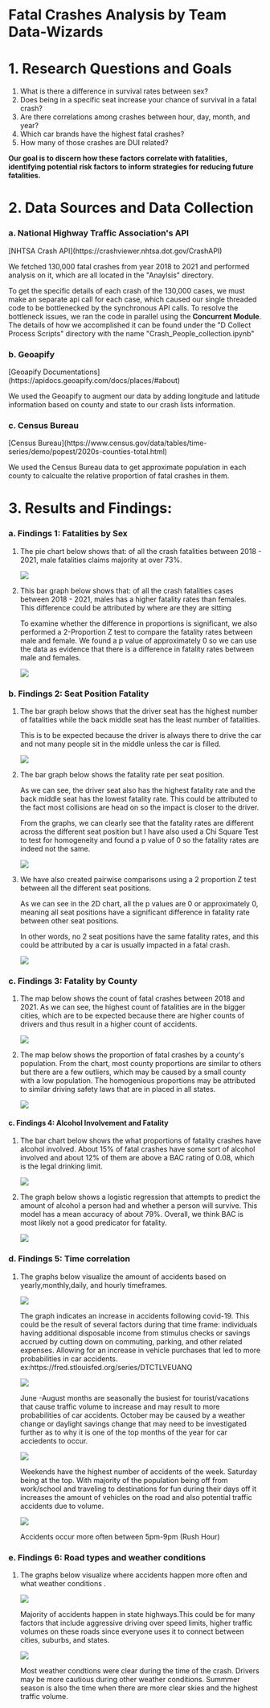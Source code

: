 # Fatal Crashes Analysis by Team Data-Wizards

<h1>1. Research Questions and Goals </h1>
<ol>
    <li>
        What is there a difference in survival rates between sex?
    </li>
    <li>
        Does being in a specific seat increase your chance of survival in a fatal crash?
    </li>
    <li>
        Are there correlations among crashes between hour, day, month, and year?
    </li>
    <li>
        Which car brands have the highest fatal crashes?
    </li>
    <li>
        How many of those crashes are DUI related?
    </li>
</ol>
<p><b>Our goal is to discern how these factors correlate with fatalities, identifying potential risk factors to inform strategies for reducing future fatalities.</b></p>

<h1>2. Data Sources and Data Collection</h1>

<h3>a. National Highway Traffic Association's API</h3>
[NHTSA Crash API](https://crashviewer.nhtsa.dot.gov/CrashAPI)
<p>We fetched 130,000 fatal crashes from year 2018 to 2021 and performed analysis on it, which are all located in the "Anaylsis" directory.</p>

<p> To get the specific details of each crash of the 130,000 cases, we must make an separate api call for each case, which caused our single threaded code
to be bottlenecked by the synchronous API calls. To resolve the bottleneck issues, we ran the code in parallel using the <b>Concurrent Module</b>. The details of
how we accomplished it can be found under the "D Collect Process Scripts" directory with the name "Crash_People_collection.ipynb" </p>

<h3>b. Geoapify</h3>
[Geoapify Documentations](https://apidocs.geoapify.com/docs/places/#about)
<p>We used the Geoapify to augment our data by adding longitude and latitude information based on county and state to our crash lists information.</p>

<h3>c. Census Bureau</h3>
[Census Bureau](https://www.census.gov/data/tables/time-series/demo/popest/2020s-counties-total.html)
<p>We used the Census Bureau data to get approximate population in each county to calcualte the relative proportion of fatal crashes in them.</p>

<h1> 3. Results and Findings: </h1>

<h3>a. Findings 1: Fatalities by Sex </h3>
<ol>
    <li>
        <p>The pie chart below shows that: of all the crash fatalities between 2018 - 2021, male fatalities claims majority at over 73%.</p>
        <img src = "./Result Images/Fatality_by_Sex_Pie.png"></img>
    </li>
    <li>
        <p>This bar graph below shows that: of all the crash fatalities cases between 2018 - 2021, males has a higher fatality rates than females. This difference could be attributed by where are they are sitting</p>
        <p>To examine whether the difference in proportions is significant, we also performed a 2-Proportion Z test to compare the fatality rates between male and female. 
        We found a p value of approximately 0 so we can use the data as evidence that there is a difference in fatality rates between male and females.</p>
        <img src = "./Result Images/Fatality_Rate_by_Sex_Bar.png"></img>
    </li>

</ol>

<h3>b. Findings 2: Seat Position Fatality </h3>
<ol>
    <li>
        <p>The bar graph below shows that the driver seat has the highest number of fatalities while the back middle seat has the least number of fatalities. </p>
        <p>This is to be expected because the driver is always there to drive the car and not many people sit in the middle unless the car is filled.</p>
        <img src = "./Result Images/Fatality_by_Seat_Pos_Count.png"></img>
    </li>
    <li>
        <p> The bar graph below shows the fatality rate per seat position. </p>
        <p>As we can see, the driver seat also has the highest fatality rate and the back middle seat has the lowest fatality rate. This could be attributed to the fact most collisions are head on so the impact is closer to the driver.</p>
        <p>From the graphs, we can clearly see that the fatality rates are different across the different seat position but I have also used a Chi Square Test to test for homogeneity and found a p value of 0 so the fatality rates are indeed not the same.</p>
        <img src = "./Result Images/Fatality_by_Seat_Pos_Proportion.png"></img>
    </li>
    <li>
        <p>We have also created pairwise comparisons using a 2 proportion Z test between all the different seat positions. </p>
        <p>As we can see in the 2D chart, all the p values are 0 or approximately 0, meaning all seat positions have a significant difference in fatality rate between other seat positions.</p>
        <p>In other words, no 2 seat positions have the same fatality rates, and this could be attributed by a car is usually impacted in a fatal crash.</p>
        <img src = "./Result Images/Fatality_by_Seat_Pos_PairWiseComparison.png"></img>
    </li>
</ol>

<h3>c. Findings 3: Fatality by County </h3>
<ol>
    <li>
        <p>The map below shows the count of fatal crashes between 2018 and 2021. As we can see, the highest count of fatalities are in the bigger cities, which are
        to be expected because there are higher counts of drivers and thus result in a higher count of accidents. </p>
        <img src = "./Result Images/Fatality_by_County_Count.png"></img>
    </li>
    <li>
        <p>The map below shows the proportion of fatal crashes by a county's population. From the chart, most county proportions are similar to others but there are a 
        few outliers, which may be caused by a small county with a low population. The homogenious proportions may be attributed to similar driving safety laws that are
        in placed in all states. </p>
        <img src = "./Result Images/Fatality_by_County_per_Capita.png"></img>
    </li>
</ol>

<h4>c. Findings 4: Alcohol Involvement and Fatality </h4>
<ol>
    <li>
        <p>The bar chart below shows the what proportions of fatality crashes have alcohol involved. About 15% of fatal crashes have some sort of alcohol involved and 
        about 12% of them are above a BAC rating of 0.08, which is the legal drinking limit. </p>
        <img src = "./Result Images/Fatality_by_BAC.png"></img>
    </li>
    <li>
        <p> The graph below shows a logistic regression that attempts to predict the amount of alcohol a person had and whether a person will survive. This model has 
        a mean accuracy of about 79%. Overall, we think BAC is most likely not a good predicator for fatality. </p>
        <img src = "./Result Images/Logistic_Regression_Fatal_vs_BAC.png"></img>
    </li>
</ol>
<h3>d. Findings 5: Time correlation </h3>
<ol>
    <li>
        <p>The graphs below visualize the amount of accidents based on yearly,monthly,daily, and hourly timeframes.</p>
        <img src = "./Result Images/yearly2.png"></img>
        <p>The graph indicates an increase in accidents following covid-19. This could be the result of several factors during that time frame: individuals having additional disposable income from stimulus checks or savings accrued by cutting down on commuting, parking, and other related expenses. Allowing for an increase in vehicle purchases that led to more probabilities in car accidents.
ex:https://fred.stlouisfed.org/series/DTCTLVEUANQ</p>
        <img src = "./Result Images/monthly.png"></img>
        <p>June -August months are seasonally the busiest for tourist/vacations that cause traffic volume to increase and may result to more probabilities of car accidents. October may be caused by a weather change or daylight savings change that may need to be investigated further as to why it is one of the top months of the year for car acciedents to occur. </p>
        <img src = "./Result Images/daily.png"></img>
        <p>Weekends have the highest number of accidents of the week. Saturday being at the top. With majority of the population being off from work/school and traveling to destinations for fun during their days off it increases the amount of vehicles on the road and also potential traffic accidents due to volume.</p>
        <img src = "./Result Images/hourly.png"></img>
        <p>Accidents occur more often between 5pm-9pm (Rush Hour)</p>
    </li>
</ol>
<h3>e. Findings 6: Road types and weather conditions </h3>
<ol>
    <li>
        <p>The graphs below visualize where accidents happen more often and what weather conditions .</p>
        <img src = "./Result Images/roadtype.png"></img>
        <p>Majority of accidents happen in state highways.This could be for many factors that include aggressive driving over speed limits, higher traffic volumes on these roads since everyone uses it to connect between cities, suburbs, and states.</p>
        <img src = "./Result Images/weatherconditions.png"></img>
        <p>Most weather condtions were clear during the time of the crash. Drivers may be more cautious during other weather conditions. Summmer season is also the time when there are more clear skies and the highest traffic volume.<p>
    </li>
</ol>
